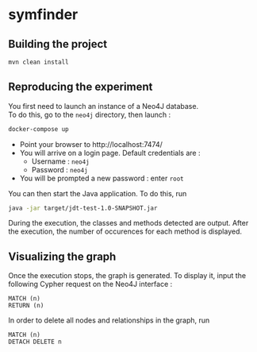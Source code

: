 # symfinder

## Building the project

```bash
mvn clean install
```

## Reproducing the experiment

You first need to launch an instance of a Neo4J database.  
To do this, go to the `neo4j` directory, then launch :

```bash
docker-compose up
```

- Point your browser to http://localhost:7474/
- You will arrive on a login page. Default credentials are :
	- Username : `neo4j`
	- Password : `neo4j`
- You will be prompted a new password : enter `root`

You can then start the Java application.
To do this, run

```bash
java -jar target/jdt-test-1.0-SNAPSHOT.jar
```

During the execution, the classes and methods detected are output.
After the execution, the number of occurences for each method is displayed.

## Visualizing the graph

Once the execution stops, the graph is generated. To display it, input the following Cypher request on the Neo4J interface :

```
MATCH (n)
RETURN (n)
```

In order to delete all nodes and relationships in the graph, run

```
MATCH (n)
DETACH DELETE n
```